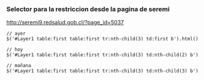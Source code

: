 ### Selector para la restriccion desde la pagina de seremi

http://seremi9.redsalud.gob.cl/?page_id=5037

```
// ayer
$('#Layer1 table:first table:first tr:nth-child(3) td:first b').html()

// hoy
$('#Layer1 table:first table:first tr:nth-child(3) td:nth-child(2) b')

// mañana
$('#Layer1 table:first table:first tr:nth-child(3) td:nth-child(3) b')
```